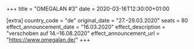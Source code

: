 +++
title = "OMEGALAN #3"
date = 2020-03-16T12:30:00+01:00

[extra]
country_code = "de"
original_date = "27.–29.03.2020"
seats = 80
effect_announcement_date = "16.03.2020"
effect_description = "verschoben auf 14.–16.08.2020"
effect_announcement_url = "https://www.omegalan.de/"
+++
